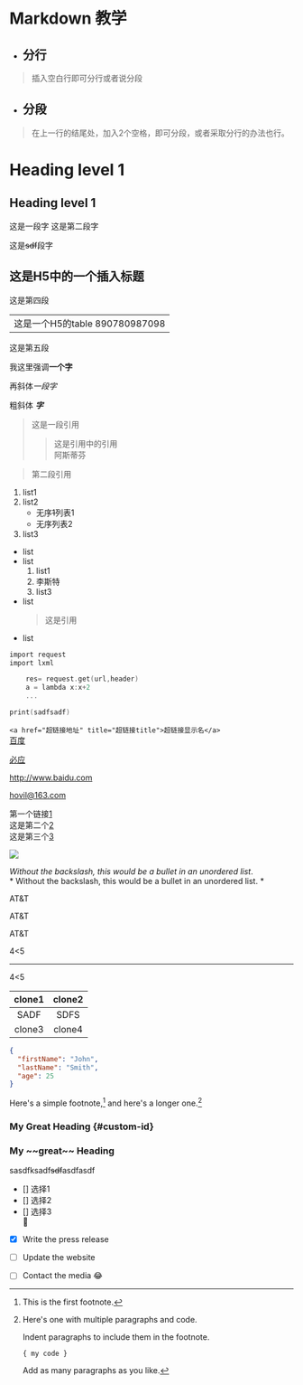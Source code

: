 # Markdown 教学

- ## 分行
> 插入空白行即可分行或者说分段

- ## 分段
> 在上一行的结尾处，加入2个空格，即可分段，或者采取分行的办法也行。

<h1>Heading level 1</h1>	
<h2>Heading level 1</h2>

这是一段字
这是第二段字

这是~~sdf~~段字
	
<h2>这是H5中的一个插入标题</h2>
这是第四段

<table>
<tr>
<td>这是一个H5的table
890780987098
</table>


这是第五段

我这里强调**一个字**

再斜体*一段字*

粗斜体   ***字***

> 这是一段引用
>> 这是引用中的引用  
阿斯蒂芬  

> 第二段引用

1. list1
2. list2
    - 无序~~1~~列表1
    - 无序列表2
4. list3

- list
- list  
    1. list1
    2. 李斯特
    3333. list3
- list
    >这是引用
- list

```c
import request
import lxml

    res= request.get(url,header)
    a = lambda x:x+2
    ...

print(sadfsadf)
```
```<a href="超链接地址" title="超链接title">超链接显示名</a>```  
<a href="http://www.baidu.com">百度</a>

[必应](http://www.bing.com)

<http://www.baidu.com>

hovil@163.com

第一个链接[1]  
这是第二个[2]  
这是第三个[3]  

[1]: http://www.bing.com

[2]: http://www.baidu.com

[3]: sdf

![](1.jpg)

*Without the backslash, this would be a bullet in an unordered list*.  
\* Without the backslash, this would be a bullet in an unordered list. \*

AT&amp;T

AT&T

AT&amp;T

4<5

***
4&lt;5

|clone1|clone2|
|:-:|:-:|
|SADF|SDFS|
|clone3|clone4|

```json
{
  "firstName": "John",
  "lastName": "Smith",
  "age": 25
}
```

Here's a simple footnote,[^1] and here's a longer one.[^bignote]

[^1]: This is the first footnote.

[^bignote]: Here's one with multiple paragraphs and code.

    Indent paragraphs to include them in the footnote.

    `{ my code }`

    Add as many paragraphs as you like.

### My Great Heading {#custom-id}

<h3 id="custom-id">My ~~great~~ Heading</h3>

sasdfksadf~~sdf~~asdfasdf

- [] 选择1
- [] 选择2
- [] 选择3  
🎄

- [x] Write the press release
- [ ] Update the website
- [ ] Contact the media :joy:




